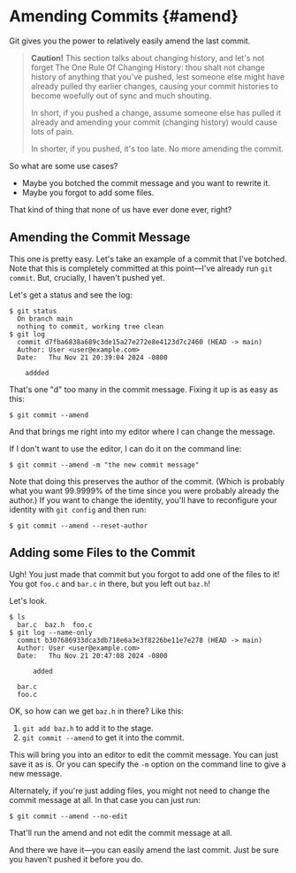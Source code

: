 # Amending Commits {#amend}

Git gives you the power to relatively easily amend the last commit.

> **Caution!** This section talks about changing history, and let's not
> forget The One Rule Of Changing History: thou shalt not change history
> of anything that you've pushed, lest someone else might have already
> pulled thy earlier changes, causing your commit histories to become
> woefully out of sync and much shouting.
>
> In short, if you pushed a change, assume someone else has pulled it
> already and amending your commit (changing history) would cause lots
> of pain.
> 
> In shorter, if you pushed, it's too late. No more amending the commit.

So what are some use cases?

* Maybe you botched the commit message and you want to rewrite it.
* Maybe you forgot to add some files.

That kind of thing that none of us have ever done ever, right?

## Amending the Commit Message

This one is pretty easy. Let's take an example of a commit that I've
botched. Note that this is completely committed at this point—I've
already run `git commit`. But, crucially, I haven't pushed yet.

Let's get a status and see the log:

``` {.default}
$ git status
  On branch main
  nothing to commit, working tree clean
$ git log
  commit d7fba6838a689c3de15a27e272e8e4123d7c2460 (HEAD -> main)
  Author: User <user@example.com>
  Date:   Thu Nov 21 20:39:04 2024 -0800

    addded
```

That's one "d" too many in the commit message. Fixing it up is as easy
as this:

``` {.default}
$ git commit --amend
```

And that brings me right into my editor where I can change the message.

If I don't want to use the editor, I can do it on the command line:

``` {.default}
$ git commit --amend -m "the new commit message"
```

Note that doing this preserves the author of the commit. (Which is
probably what you want 99.9999% of the time since you were probably
already the author.) If you want to change the identity, you'll have to
reconfigure your identity with `git config` and then run:

``` {.default}
$ git commit --amend --reset-author
```

## Adding some Files to the Commit

Ugh! You just made that commit but you forgot to add one of the files to
it! You got `foo.c` and `bar.c` in there, but you left out `baz.h`!

Let's look.

``` {.default}
$ ls
  bar.c  baz.h  foo.c
$ git log --name-only
  commit b307686933dca3db718e6a3e3f8226be11e7e278 (HEAD -> main)
  Author: User <user@example.com>
  Date:   Thu Nov 21 20:47:08 2024 -0800

      added

  bar.c
  foo.c
```

OK, so how can we get `baz.h` in there? Like this:

1. `git add baz.h` to add it to the stage.
2. `git commit --amend` to get it into the commit.

This will bring you into an editor to edit the commit message. You can
just save it as is. Or you can specify the `-m` option on the command
line to give a new message.

Alternately, if you're just adding files, you might not need to change
the commit message at all. In that case you can just run:

``` {.default}
$ git commit --amend --no-edit
```

That'll run the amend and not edit the commit message at all.

And there we have it—you can easily amend the last commit. Just be sure
you haven't pushed it before you do.

